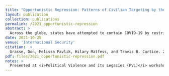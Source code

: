 ```yaml
---
title: "Opportunistic Repression: Patterns of Civilian Targeting by the State in Response to COVID-19"
layout: publication
collection: publications
permalink: /2021_opportunistic-repression
abstract: > 
  Across the globe, states have attempted to contain COVID-19 by restricting movement, closing schools and businesses, and banning large gatherings. Such measures have expanded the degree of sanctioned state intervention into civilians' lives. But existing theories of preventive and responsive repression cannot explain why some countries experienced surges in repression after states in Africa initiated COVID-19-related lockdowns. While responsive repression occurs when states quell protests or riots, "opportunistic repression" arises when states use crises to suppress the political opposition. An examination of the relationship between COVID-19 shutdown policies and state violence against civilians in Africa tests this theory of opportunistic repression. Findings reveal a large and statistically significant relationship between shutdowns and repression, which holds after conditioning for the spread and lethality of the disease within-country and over time. A subnational case study of repression in Uganda provides evidence that the increase in repression appears to be concentrated in opposition areas that showed less support for Yoweri Museveni in the 2016 elections. Opportunistic repression provides a better explanation than theories of preventive or responsive repression for why Uganda experienced a surge in repression in 2020 and in what areas. The results have implications for theories of repression, authoritarian survival, the politics of emergency, and security.
date: 2021-10-25
venue: 'International Security'
citation:  > 
  Grasse, Don, Melissa Pavlik, Hilary Matfess, and Travis B. Curtice. 2021."Opportunistic Repression: Patterns of civilian targeting by the state in response to COVID-19." <i>International Security</i>. 46(2): 130-165. DOI: <a href="https://doi.org/10.1162/isec_a_00419" target="_blank">10.1162/isec_a_00419</a>
pdf: files/2021_opportunistic-repression.pdf
notes: >
  Presented at <i>Political Violence and its Legacies (PVL)</i> workshop at Yale University (2020).
---
```

